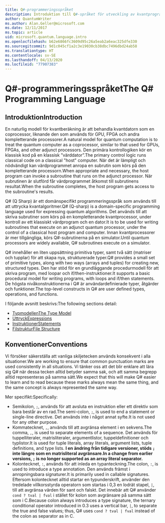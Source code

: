 ```yaml
---
title: Q#-programmeringsspråket
description: Introduktion till Q#-språket för utveckling av kvantprogram.
author: QuantumWriter
ms.author: Alan.Geller@microsoft.com
ms.date: 12/11/2017
ms.topic: article
uid: microsoft.quantum.language.intro
ms.openlocfilehash: b62e6866fc3609d95c26a5eab2a6eac325dfe330
ms.sourcegitcommit: 9d1c045cf1a2c3e19030cb38dbc7496dbd24ab58
ms.translationtype: HT
ms.contentlocale: sv-SE
ms.lasthandoff: 04/13/2020
ms.locfileid: "77907383"
---
```

# <a name="the-q-programming-language"></a><span data-ttu-id="83734-103">Q#-programmeringsspråket</span><span class="sxs-lookup"><span data-stu-id="83734-103">The Q# Programming Language</span></span>

## <a name="introduction"></a><span data-ttu-id="83734-104">Introduktion</span><span class="sxs-lookup"><span data-stu-id="83734-104">Introduction</span></span>

<span data-ttu-id="83734-105">En naturlig modell för kvantberäkning är att behandla kvantdatorn som en coprocessor, liknande den som används för GPU, FPGA och andra kompletterande processorer.</span><span class="sxs-lookup"><span data-stu-id="83734-105">A natural model for quantum computation is to treat the quantum computer as a coprocessor, similar to that used for GPUs, FPGAs, and other adjunct processors.</span></span>
<span data-ttu-id="83734-106">Den primära kontrollogiken kör en klassisk kod på en klassisk ”värddator”.</span><span class="sxs-lookup"><span data-stu-id="83734-106">The primary control logic runs classical code on a classical "host" computer.</span></span>
<span data-ttu-id="83734-107">När det är lämpligt och nödvändigt kan värdprogrammet anropa en subrutin som körs på den kompletterande processorn.</span><span class="sxs-lookup"><span data-stu-id="83734-107">When appropriate and necessary, the host program can invoke a subroutine that runs on the adjunct processor.</span></span>
<span data-ttu-id="83734-108">När subrutinen är slutförd får värdprogrammet åtkomst till subrutinens resultat.</span><span class="sxs-lookup"><span data-stu-id="83734-108">When the subroutine completes, the host program gets access to the subroutine's results.</span></span>

<span data-ttu-id="83734-109">Q# (Q Sharp) är ett domänspecifikt programmeringsspråk som används till att uttrycka kvantalgoritmer.</span><span class="sxs-lookup"><span data-stu-id="83734-109">Q# (Q-sharp) is a domain-specific programming language used for expressing quantum algorithms.</span></span>
<span data-ttu-id="83734-110">Det används till att skriva subrutiner som körs på en kompletterande kvantprocessor, under kontroll av ett klassiskt värdprogram och en dator.</span><span class="sxs-lookup"><span data-stu-id="83734-110">It is to be used for writing subroutines that execute on an adjunct quantum processor, under the control of a classical host program and computer.</span></span>
<span data-ttu-id="83734-111">Innan kvantprocessorer är mer tillgängliga, körs Q#-subrutinerna på en simulator.</span><span class="sxs-lookup"><span data-stu-id="83734-111">Until quantum processors are widely available, Q# subroutines execute on a simulator.</span></span>

<span data-ttu-id="83734-112">Q# innehåller en liten uppsättning primitiva typer, samt två sätt (matriser och tupplar) för att skapa nya, strukturerade typer.</span><span class="sxs-lookup"><span data-stu-id="83734-112">Q# provides a small set of primitive types, along with two ways (arrays and tuples) for creating new, structured types.</span></span>
<span data-ttu-id="83734-113">Den har stöd för en grundläggande procedurmodell för att skriva program, med loopar och if/then-instruktioner.</span><span class="sxs-lookup"><span data-stu-id="83734-113">It supports a basic procedural model for writing programs, with loops and if/then statements.</span></span>
<span data-ttu-id="83734-114">De högsta nivåkonstruktionerna i Q# är användardefinierade typer, åtgärder och funktioner.</span><span class="sxs-lookup"><span data-stu-id="83734-114">The top-level constructs in Q# are user defined types, operations, and functions.</span></span>

<span data-ttu-id="83734-115">I följande avsnitt beskrivs:</span><span class="sxs-lookup"><span data-stu-id="83734-115">The following sections detail:</span></span>
- [<span data-ttu-id="83734-116">Typmodellen</span><span class="sxs-lookup"><span data-stu-id="83734-116">The Type Model</span></span>](xref:microsoft.quantum.language.type-model)
- [<span data-ttu-id="83734-117">Uttryck</span><span class="sxs-lookup"><span data-stu-id="83734-117">Expressions</span></span>](xref:microsoft.quantum.language.expressions)
- [<span data-ttu-id="83734-118">Instruktioner</span><span class="sxs-lookup"><span data-stu-id="83734-118">Statements</span></span>](xref:microsoft.quantum.language.statements)
- [<span data-ttu-id="83734-119">Filstruktur</span><span class="sxs-lookup"><span data-stu-id="83734-119">File Structure</span></span>](xref:microsoft.quantum.language.file-structure)

## <a name="conventions"></a><span data-ttu-id="83734-120">Konventioner</span><span class="sxs-lookup"><span data-stu-id="83734-120">Conventions</span></span>

<span data-ttu-id="83734-121">Vi försöker säkerställa att vanliga skiljetecken används konsekvent i alla situationer.</span><span class="sxs-lookup"><span data-stu-id="83734-121">We are working to ensure that common punctuation marks are used consistently in all situations.</span></span>
<span data-ttu-id="83734-122">Vi tänker oss att det blir enklare att lära sig Q# när dessa tecken alltid betyder samma sak, och att samma begrepp alltid representeras på samma sätt.</span><span class="sxs-lookup"><span data-stu-id="83734-122">We expect that this will make Q# easier to learn and to read because these marks always mean the same thing, and the same concept is always represented the same way.</span></span>

<span data-ttu-id="83734-123">Mer specifikt:</span><span class="sxs-lookup"><span data-stu-id="83734-123">Specifically:</span></span>

- <span data-ttu-id="83734-124">Semikolon, `;`, används för att avsluta en instruktion eller ett direktiv som bara består av en rad.</span><span class="sxs-lookup"><span data-stu-id="83734-124">The semi-colon, `;`, is used to end a statement or single-line directive.</span></span>
  <span data-ttu-id="83734-125">Det används inte i något annat syfte.</span><span class="sxs-lookup"><span data-stu-id="83734-125">It is not used for any other purpose.</span></span>
- <span data-ttu-id="83734-126">Kommatecknet, `,`, används till att avgränsa element i en sekvens.</span><span class="sxs-lookup"><span data-stu-id="83734-126">The comma, `,`, is used to separate elements of a sequence.</span></span> <span data-ttu-id="83734-127">Det används för tuppelliteraler, matrisliteraler, argumentlistor, tuppeldefinitioner och typlistor.</span><span class="sxs-lookup"><span data-stu-id="83734-127">It is used for tuple literals, array literals, argument lists, tuple definitions, and type lists.</span></span> <span data-ttu-id="83734-128">**I en ändring från tidigare versioner, stöds `;` inte längre som en matrisliteral avgränsare.**</span><span class="sxs-lookup"><span data-stu-id="83734-128">**In a change from earlier versions, `;` is no longer supported as an array literal separator.**</span></span>
- <span data-ttu-id="83734-129">Kolontecknet, `:`, används för att inleda en typanteckning.</span><span class="sxs-lookup"><span data-stu-id="83734-129">The colon, `:`, is used to introduce a type annotation.</span></span> <span data-ttu-id="83734-130">Den används främst i anropningsbara signaturer.</span><span class="sxs-lookup"><span data-stu-id="83734-130">It is primarily used in callable signatures.</span></span>
  <span data-ttu-id="83734-131">Eftersom kolontecknet alltid startar en typunderskrift, använder den tredelade villkorsstyrda operatorn som startas i 0,3 en lodrät stapel, `|`, till att avgränsa värden för sant och falskt. Det innebär att Q# använder `cond ? tval | fval` i stället för kolon som avgränsare på samma sätt som i C.</span><span class="sxs-lookup"><span data-stu-id="83734-131">Because colon always introduces a type signature, the ternary conditional operator introduced in 0.3 uses a vertical bar, `|`, to separate the true and false values; thus, Q# uses `cond ? tval | fval` instead of the colon as separator as in C.</span></span>
  
